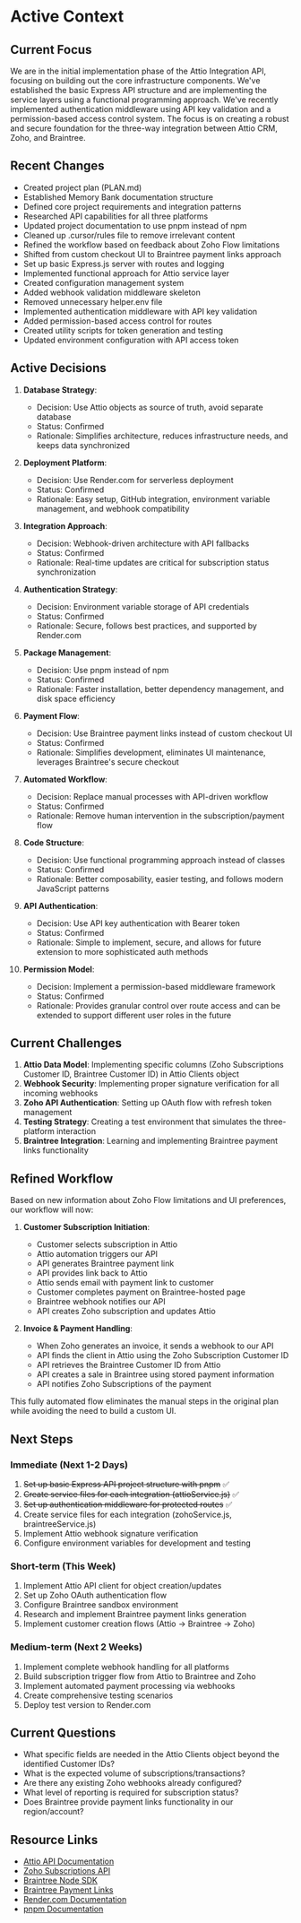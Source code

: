 # Active Context

## Current Focus

We are in the initial implementation phase of the Attio Integration API, focusing on building out the core infrastructure components. We've established the basic Express API structure and are implementing the service layers using a functional programming approach. We've recently implemented authentication middleware using API key validation and a permission-based access control system. The focus is on creating a robust and secure foundation for the three-way integration between Attio CRM, Zoho, and Braintree.

## Recent Changes

- Created project plan (PLAN.md)
- Established Memory Bank documentation structure
- Defined core project requirements and integration patterns
- Researched API capabilities for all three platforms
- Updated project documentation to use pnpm instead of npm
- Cleaned up .cursor/rules file to remove irrelevant content
- Refined the workflow based on feedback about Zoho Flow limitations
- Shifted from custom checkout UI to Braintree payment links approach
- Set up basic Express.js server with routes and logging
- Implemented functional approach for Attio service layer
- Created configuration management system
- Added webhook validation middleware skeleton
- Removed unnecessary helper.env file
- Implemented authentication middleware with API key validation
- Added permission-based access control for routes
- Created utility scripts for token generation and testing
- Updated environment configuration with API access token

## Active Decisions

1. **Database Strategy**:

   - Decision: Use Attio objects as source of truth, avoid separate database
   - Status: Confirmed
   - Rationale: Simplifies architecture, reduces infrastructure needs, and keeps data synchronized

2. **Deployment Platform**:

   - Decision: Use Render.com for serverless deployment
   - Status: Confirmed
   - Rationale: Easy setup, GitHub integration, environment variable management, and webhook compatibility

3. **Integration Approach**:

   - Decision: Webhook-driven architecture with API fallbacks
   - Status: Confirmed
   - Rationale: Real-time updates are critical for subscription status synchronization

4. **Authentication Strategy**:

   - Decision: Environment variable storage of API credentials
   - Status: Confirmed
   - Rationale: Secure, follows best practices, and supported by Render.com

5. **Package Management**:

   - Decision: Use pnpm instead of npm
   - Status: Confirmed
   - Rationale: Faster installation, better dependency management, and disk space efficiency

6. **Payment Flow**:

   - Decision: Use Braintree payment links instead of custom checkout UI
   - Status: Confirmed
   - Rationale: Simplifies development, eliminates UI maintenance, leverages Braintree's secure checkout

7. **Automated Workflow**:

   - Decision: Replace manual processes with API-driven workflow
   - Status: Confirmed
   - Rationale: Remove human intervention in the subscription/payment flow

8. **Code Structure**:

   - Decision: Use functional programming approach instead of classes
   - Status: Confirmed
   - Rationale: Better composability, easier testing, and follows modern JavaScript patterns

9. **API Authentication**:

   - Decision: Use API key authentication with Bearer token
   - Status: Confirmed
   - Rationale: Simple to implement, secure, and allows for future extension to more sophisticated auth methods

10. **Permission Model**:
    - Decision: Implement a permission-based middleware framework
    - Status: Confirmed
    - Rationale: Provides granular control over route access and can be extended to support different user roles in the future

## Current Challenges

1. **Attio Data Model**: Implementing specific columns (Zoho Subscriptions Customer ID, Braintree Customer ID) in Attio Clients object
2. **Webhook Security**: Implementing proper signature verification for all incoming webhooks
3. **Zoho API Authentication**: Setting up OAuth flow with refresh token management
4. **Testing Strategy**: Creating a test environment that simulates the three-platform interaction
5. **Braintree Integration**: Learning and implementing Braintree payment links functionality

## Refined Workflow

Based on new information about Zoho Flow limitations and UI preferences, our workflow will now:

1. **Customer Subscription Initiation**:

   - Customer selects subscription in Attio
   - Attio automation triggers our API
   - API generates Braintree payment link
   - API provides link back to Attio
   - Attio sends email with payment link to customer
   - Customer completes payment on Braintree-hosted page
   - Braintree webhook notifies our API
   - API creates Zoho subscription and updates Attio

2. **Invoice & Payment Handling**:
   - When Zoho generates an invoice, it sends a webhook to our API
   - API finds the client in Attio using the Zoho Subscription Customer ID
   - API retrieves the Braintree Customer ID from Attio
   - API creates a sale in Braintree using stored payment information
   - API notifies Zoho Subscriptions of the payment

This fully automated flow eliminates the manual steps in the original plan while avoiding the need to build a custom UI.

## Next Steps

### Immediate (Next 1-2 Days)

1. ~~Set up basic Express API project structure with pnpm~~ ✅
2. ~~Create service files for each integration (attioService.js)~~ ✅
3. ~~Set up authentication middleware for protected routes~~ ✅
4. Create service files for each integration (zohoService.js, braintreeService.js)
5. Implement Attio webhook signature verification
6. Configure environment variables for development and testing

### Short-term (This Week)

1. Implement Attio API client for object creation/updates
2. Set up Zoho OAuth authentication flow
3. Configure Braintree sandbox environment
4. Research and implement Braintree payment links generation
5. Implement customer creation flows (Attio → Braintree → Zoho)

### Medium-term (Next 2 Weeks)

1. Implement complete webhook handling for all platforms
2. Build subscription trigger flow from Attio to Braintree and Zoho
3. Implement automated payment processing via webhooks
4. Create comprehensive testing scenarios
5. Deploy test version to Render.com

## Current Questions

- What specific fields are needed in the Attio Clients object beyond the identified Customer IDs?
- What is the expected volume of subscriptions/transactions?
- Are there any existing Zoho webhooks already configured?
- What level of reporting is required for subscription status?
- Does Braintree provide payment links functionality in our region/account?

## Resource Links

- [Attio API Documentation](https://developers.attio.com/)
- [Zoho Subscriptions API](https://www.zoho.com/subscriptions/api/v1/)
- [Braintree Node SDK](https://github.com/braintree/braintree_node)
- [Braintree Payment Links](https://developer.paypal.com/braintree/docs/guides/payment-links/overview)
- [Render.com Documentation](https://render.com/docs)
- [pnpm Documentation](https://pnpm.io/)
